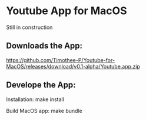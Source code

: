 Youtube App for MacOS
=====================

Still in construction


Downloads the App:
------------------

https://github.com/Timothee-P/Youtube-for-MacOS/releases/download/v0.1-alpha/Youtube.app.zip

Develope the App:
-----------------

Installation:
        make install

Build MacOS app:
        make bundle

